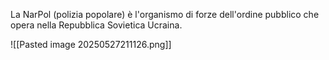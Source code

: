 La NarPol (polizia popolare) è l'organismo di forze dell'ordine pubblico che opera nella Repubblica Sovietica Ucraina.

![[Pasted image 20250527211126.png]]
